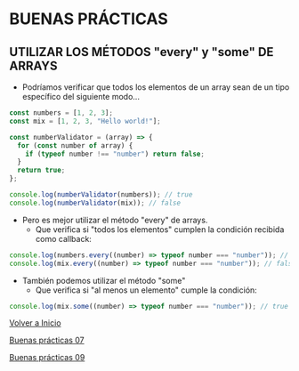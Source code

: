 # BUENAS PRÁCTICAS

## UTILIZAR LOS MÉTODOS "every" y "some" DE ARRAYS

- Podríamos verificar que todos los elementos de un array sean de un tipo específico del siguiente modo...

```js
const numbers = [1, 2, 3];
const mix = [1, 2, 3, "Hello world!"];

const numberValidator = (array) => {
  for (const number of array) {
    if (typeof number !== "number") return false;
  }
  return true;
};

console.log(numberValidator(numbers)); // true
console.log(numberValidator(mix)); // false
```

- Pero es mejor utilizar el método "every" de arrays.
  - Que verifica si "todos los elementos" cumplen la condición recibida como callback:

```js
console.log(numbers.every((number) => typeof number === "number")); // true
console.log(mix.every((number) => typeof number === "number")); // false
```

- También podemos utilizar el método "some"
  - Que verifica si "al menos un elemento" cumple la condición:

```js
console.log(mix.some((number) => typeof number === "number")); // true
```

[Volver a Inicio](../README.md)

[Buenas prácticas 07](./07-GoodPractices.md)

[Buenas prácticas 09](./09-GoodPractices.md)
